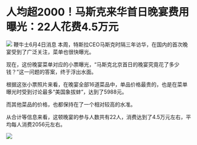 

# 人均超2000！马斯克来华首日晚宴费用曝光：22人花费4.5万元

![](https://inews.gtimg.com/news_bt/OHNW5aVAWV3CKzyzZhYqcu49r7TAQeJqEvBGgWyLDcP5UAA/1000)
鞭牛士6月4日消息 本周，特斯拉CEO马斯克时隔三年访华，在国内的首次晚宴受到了广泛关注，菜单也很快曝光。

现在，这份晚宴菜单对应的小票曝光，“马斯克北京首日的晚宴究竟花了多少钱？”这一问题的答案，终于浮出水面。

根据这张小票照片来看，在晚宴全部16道菜品中，单品价格最贵的，也是在菜单曝光时受到讨论最多“美国象拔蚌”，达到了5988元。

而其他菜品的价格，也都保持在了一个相对较高的水准。

从合计等信息来看，这顿晚宴的参与人数共有22人，消费达到了4.5万元左右，平均每人消费2056元左右。

![](https://inews.gtimg.com/om_bt/Oc134ZZg1QH0NHpfN3Cy4pJe2u4qiJlLN_K_XhxfUvcDAAA/1000)


